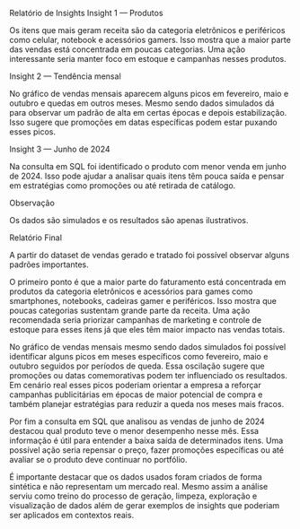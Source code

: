 Relatório de Insights
Insight 1 — Produtos

Os itens que mais geram receita são da categoria eletrônicos e periféricos como celular, notebook e acessórios gamers. Isso mostra que a maior parte das vendas está concentrada em poucas categorias. Uma ação interessante seria manter foco em estoque e campanhas nesses produtos.

Insight 2 — Tendência mensal

No gráfico de vendas mensais aparecem alguns picos em fevereiro, maio e outubro e quedas em outros meses. Mesmo sendo dados simulados dá para observar um padrão de alta em certas épocas e depois estabilização. Isso sugere que promoções em datas específicas podem estar puxando esses picos.

Insight 3 — Junho de 2024

Na consulta em SQL foi identificado o produto com menor venda em junho de 2024. Isso pode ajudar a analisar quais itens têm pouca saída e pensar em estratégias como promoções ou até retirada de catálogo.

Observação

Os dados são simulados e os resultados são apenas ilustrativos.




Relatório Final

A partir do dataset de vendas gerado e tratado foi possível observar alguns padrões importantes.

O primeiro ponto é que a maior parte do faturamento está concentrada em produtos da categoria eletrônicos e acessórios para games como smartphones, notebooks, cadeiras gamer e periféricos. Isso mostra que poucas categorias sustentam grande parte da receita. Uma ação recomendada seria priorizar campanhas de marketing e controle de estoque para esses itens já que eles têm maior impacto nas vendas totais.

No gráfico de vendas mensais mesmo sendo dados simulados foi possível identificar alguns picos em meses específicos como fevereiro, maio e outubro seguidos por períodos de queda. Essa oscilação sugere que promoções ou datas comemorativas podem ter influenciado os resultados. Em cenário real esses picos poderiam orientar a empresa a reforçar campanhas publicitárias em épocas de maior potencial de compra e também planejar estratégias para reduzir a queda nos meses mais fracos.

Por fim a consulta em SQL que analisou as vendas de junho de 2024 destacou qual produto teve o menor desempenho nesse mês. Essa informação é útil para entender a baixa saída de determinados itens. Uma possível ação seria repensar o preço, fazer promoções específicas ou até avaliar se o produto deve continuar no portfólio.

É importante destacar que os dados usados foram criados de forma sintética e não representam um mercado real. Mesmo assim a análise serviu como treino do processo de geração, limpeza, exploração e visualização de dados além de gerar exemplos de insights que poderiam ser aplicados em contextos reais.